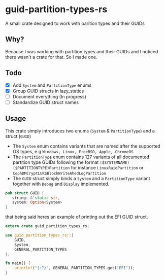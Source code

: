 # guid-partition-types-rs
A small crate designed to work with parition types and their GUIDs

## Why?
Because I was working with partition types and their GUIDs and I noticed there wasn't a crate for that. So I made one.

## Todo
 - [x] Add `System` and `PartitionType` enums
 - [x] Group GUID structs in lazy_statics
 - [ ] Document everything (In progress)
 - [ ] Standardize GUID struct names

## Usage
This crate simply introduces two enums (`System` & `PartitionType`) and a struct (`GUID`)

 - The `System` enum contains variants that are named after the supported OS types, e.g `Windows, Linux, FreeBSD, Apple, ChromeOS`
 - The `PartitionType` enum contains 127 variants of all documented partition type GUIDs following the format `($SYSTEMNAME)($PARTITIONTYPE)Partition` for instance `LinuxRaidPartition` or `CephDMCryptLUKSBlockWriteAhedLogPartition`
 - The `GUID` struct simply binds a `System` and a `PartitionType` variant together with `Debug` and `Display` implemented.

 ```rust
 pub struct GUID {
    string: &'static str,
    system: Option<System>
}
```

that being said heres an example of printing out the EFI GUID struct.
```rust
extern crate guid_partition_types_rs;

use guid_partition_types_rs::{
	GUID,
	System,
	GENERAL_PARTITION_TYPES
};

fn main() {
	println!("{:?}", GENERAL_PARTITION_TYPES.get("EFI"));
}
```
